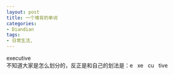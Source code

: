 ```yaml
---
layout: post
title: 一个难背的单词
categories:
- Diandian
tags:
- 日常生活, 
---
```

executive
<br />不知道大家是怎么划分的，反正是和自己的划法是：e&nbsp;&nbsp; xe&nbsp;&nbsp; cu&nbsp;&nbsp; tive